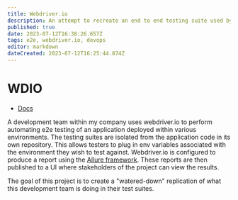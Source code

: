 ```yaml
---
title: Webdriver.io 
description: An attempt to recreate an end to end testing suite used by development teams at work. 
published: true
date: 2023-07-12T16:38:26.657Z
tags: e2e, webdriver.io, devops
editor: markdown
dateCreated: 2023-07-12T16:25:44.874Z
---
```


# WDIO

- [Docs](https://webdriver.io/)

A development team within my company uses webdriver.io to perform automating e2e testing of an application deployed within various environments. The testing suites are isolated from the application code in its own repository. This allows testers to plug in env variables associated with the environment they wish to test against. Webdriver.io is configured to produce a report using the [Allure framework](https://docs.qameta.io/allure/). These reports are then published to a UI where stakeholders of the project can view the results. 

The goal of this project is to create a "watered-down" replication of what this development team is doing in their test suites. 


